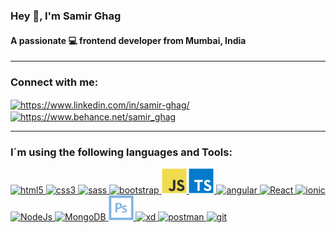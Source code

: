 <h3 align="left">Hey 👋, I'm Samir Ghag</h3>
<h4 align="left">A passionate 💻 frontend developer from Mumbai, India </h4>

<hr />

<h3 align="left">Connect with me:</h3>
<p align="left">
<a href="https://linkedin.com/in/https://www.linkedin.com/in/samir-ghag/" target="blank"><img align="center" src="https://www.vectorlogo.zone/logos/linkedin/linkedin-icon.svg" alt="https://www.linkedin.com/in/samir-ghag/" height="30" width="40" /></a>
<a href="https://www.behance.net/https://www.behance.net/samir_ghag" target="blank"><img align="center" src="https://www.vectorlogo.zone/logos/behance/behance-icon.svg" alt="https://www.behance.net/samir_ghag" height="30" width="40" /></a>
</p>

<hr/>

<h3 align="left">I´m using the following languages and Tools:</h3>
<p align="left">
<a href="https://www.w3.org/html/" target="_blank"> <img src="https://www.vectorlogo.zone/logos/w3_html5/w3_html5-icon.svg" alt="html5" title="HTML5" width="40" height="40"/> </a>
<a href="https://www.w3schools.com/css/" target="_blank"> <img src="https://www.vectorlogo.zone/logos/w3_css/w3_css-icon.svg" alt="css3" title="CSS3" width="40" height="40"/> </a>
<! --  -->
<a href="https://sass-lang.com" target="_blank"> <img src="https://www.vectorlogo.zone/logos/sass-lang/sass-lang-icon.svg" alt="sass" title="Sass" width="40" height="40"/> </a>
<a href="https://getbootstrap.com" target="_blank"> <img src="https://www.vectorlogo.zone/logos/getbootstrap/getbootstrap-icon.svg" alt="bootstrap" title="Bootstrap" width="40" height="40"/> </a>
<! --  -->
<a href="https://developer.mozilla.org/en-US/docs/Web/JavaScript" target="_blank"> <img src="https://raw.githubusercontent.com/devicons/devicon/master/icons/javascript/javascript-original.svg" alt="javascript" title="JavaScript" width="40" height="40"/> </a>
<a href="https://www.typescriptlang.org/" target="_blank"> <img src="https://raw.githubusercontent.com/devicons/devicon/master/icons/typescript/typescript-original.svg" alt="typescript" title="TypeScript" width="40" height="40"/> </a>
<! --  -->
<a href="https://angular.io" target="_blank"> <img src="https://www.vectorlogo.zone/logos/angular/angular-icon.svg" alt="angular" title="Angular" width="40" height="40"/> </a>
<a href="https://reactjs.org/" target="_blank"> <img src="https://www.vectorlogo.zone/logos/reactjs/reactjs-icon.svg" alt="React" title="React" width="40" height="40"/> </a>
<a href="https://ionicframework.com" target="_blank"> <img src="https://www.vectorlogo.zone/logos/ionicframework/ionicframework-icon.svg" alt="ionic" title="Ionic" width="40" height="40"/> </a>
<a href="https://nodejs.org/en/" target="_blank"> <img src="https://www.vectorlogo.zone/logos/nodejs/nodejs-icon.svg" alt="NodeJs" title="NodeJs" width="40" height="40"/> </a>
<a href="https://www.mongodb.com/" target="_blank"> <img src="https://www.vectorlogo.zone/logos/mongodb/mongodb-icon.svg" alt="MongoDB" title="MongoDB" width="40" height="40"/> </a>
<! --  -->
<a href="https://www.photoshop.com/en" target="_blank"> <img src="https://raw.githubusercontent.com/devicons/devicon/master/icons/photoshop/photoshop-line.svg" alt="photoshop" width="40" height="40"/> </a>
<a href="https://www.adobe.com/products/xd.html" target="_blank"> <img src="https://cdn.worldvectorlogo.com/logos/adobe-xd.svg" alt="xd" width="40" height="40"/> </a>
<! --  -->
<a href="https://postman.com" target="_blank"> <img src="https://www.vectorlogo.zone/logos/getpostman/getpostman-icon.svg" alt="postman" width="40" height="40"/> </a>
<a href="https://git-scm.com/" target="_blank"> <img src="https://www.vectorlogo.zone/logos/git-scm/git-scm-icon.svg" alt="git" width="40" height="40"/> </a>



</p>

<!--
**saymir-sg/saymir-sg** is a ✨ _special_ ✨ repository because its `README.md` (this file) appears on your GitHub profile.

Here are some ideas to get you started:

- 🔭 I’m currently working on ...
- 🌱 I’m currently learning ...
- 👯 I’m looking to collaborate on ...
- 🤔 I’m looking for help with ...
- 💬 Ask me about ...
- 📫 How to reach me: ...
- 😄 Pronouns: ...
- ⚡ Fun fact: ...
-->
